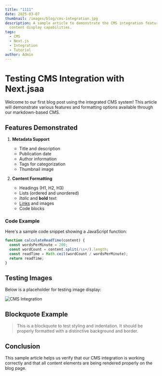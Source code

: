 ```yaml
---
title: "1111"
date: 2025-03-07
thumbnail: /images/blog/cms-integration.jpg
description: A sample article to demonstrate the CMS integration features and
  content display capabilities.
tags:
  - CMS
  - Next.js
  - Integration
  - Tutorial
author: Admin
---
```

# Testing CMS Integration with Next.jsaa

Welcome to our first blog post using the integrated CMS system! This article will demonstrate various features and formatting options available through our markdown-based CMS.

## Features Demonstrated

1. **Metadata Support**

   * Title and description
   * Publication date
   * Author information
   * Tags for categorization
   * Thumbnail image
2. **Content Formatting**

   * Headings (H1, H2, H3)
   * Lists (ordered and unordered)
   * *Italic* and **bold** text
   * [Links](#) and images
   * Code blocks

### Code Example

Here's a sample code snippet showing a JavaScript function:

```javascript
function calculateReadTime(content) {
  const wordsPerMinute = 200;
  const wordCount = content.split(/\s+/).length;
  const readTime = Math.ceil(wordCount / wordsPerMinute);
  return readTime;
}
```

## Testing Images

Below is a placeholder for testing image display:

![CMS Integration](/images/blog/cms-integration.jpg)

## Blockquote Example

> This is a blockquote to test styling and indentation. It should be properly formatted with a distinctive background and border.

## Conclusion

This sample article helps us verify that our CMS integration is working correctly and that all content elements are being rendered properly on the blog page.
